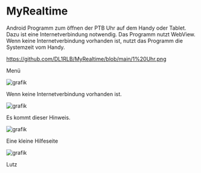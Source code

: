 # MyRealtime
Android Programm zum öffnen der PTB Uhr auf dem Handy oder Tablet. Dazu ist eine Internetverbindung notwendig.
Das Programm nutzt WebView. Wenn keine Internetverbindung vorhanden ist, nutzt das Programm die Systemzeit
vom Handy.

https://github.com/DL1RLB/MyRealtime/blob/main/1%20Uhr.png

Menü

![grafik](https://github.com/DL1RLB/MyRealtime/assets/69315366/46c3f734-935e-486d-a7b8-c0cfe0f16fcf)

Wenn keine Internetverbindung vorhanden ist.

![grafik](https://github.com/DL1RLB/MyRealtime/assets/69315366/e55a5f10-23cd-464a-bb12-630b335af1d1)

Es kommt dieser Hinweis.

![grafik](https://github.com/DL1RLB/MyRealtime/assets/69315366/01ab9845-eba5-42ab-a16a-68acec4e4300)

Eine kleine Hilfeseite

![grafik](https://github.com/DL1RLB/MyRealtime/assets/69315366/b9880184-2ca3-42f8-9a0c-243d06cd0558)


Lutz
